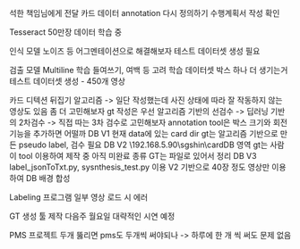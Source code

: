 석한 책임님에게 전달
	카드 데이터 annotation 다시 정의하기
	수행계획서 작성 확인
		
	
Tesseract
	50만장 데이터 학습 중
 
인식 모델
	노이즈 등 어그멘테이션으로 해결해보자
	테스트 데이터셋 생성 필요
	
검출 모델
	Multiline 학습
	들여쓰기, 여백 등 고려
	학습 데이터셋 박스 하나 더 생기는거
	테스트 데이터셋 생성 - 450개 영상
	
카드 디텍션
	뒤집기 알고리즘 -> 일단 작성했는데 사진 상태에 따라 잘 작동하지 않는 영상도 있음 좀 더 고민해보자
	gt 작성은 우선 알고리즘 기반의 선검수 -> 딥러닝 기반의 2차검수 -> 직접 따는 3차 검수로 고민해보자
	annotation tool은 박스 크기와 회전 기능을 추가하면 어떨까
	DB V1
		현재 data에 있는 card dir
		gt는 알고리즘 기반으로 만든 pseudo label, 검수 필요
	DB V2
		\\192.168.5.90\sgshin\cardDB
		영역 gt는 사람이 tool 이용하여 제작 중
			아직 미완료
		종류 GT는 파일로 있어서 정리
	DB V3
		label_jsonToTxt.py, sysnthesis_test.py 이용
		V2 기반으로 40장 정도 영상만 이용하여 DB 배경 합성

Labeling 프로그램
	일부 영상 로드 시 에러

GT 생성 툴 제작
	다음주 월요일 대략적인 시연 예정

PMS
프로젝트 두개 뚫리면 pms도 두개씩 써야되나
	-> 하루에 한 개 씩 써도 문제 없음